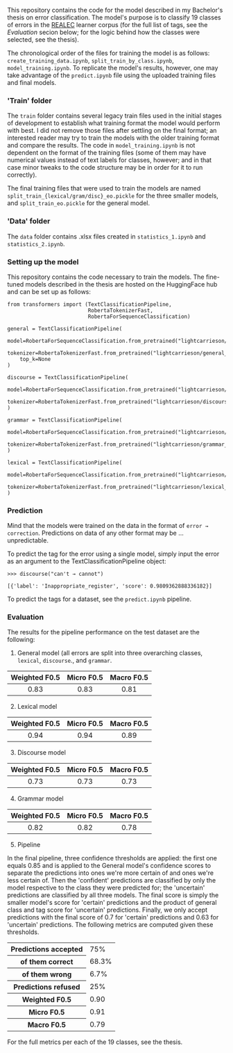 This repository contains the code for the model described in my Bachelor's thesis on error classification. The model's purpose is to classify 19 classes of errors in the [REALEC](https://realec.org/index.xhtml#/) learner corpus (for the full list of tags, see the _Evaluation_ secion below; for the logic behind how the classes were selected, see the thesis).

The chronological order of the files for training the model is as follows: `create_training_data.ipynb`, `split_train_by_class.ipynb`, `model_training.ipynb`. To replicate the model's results, however, one may take advantage of the `predict.ipynb` file using the uploaded training files and final models.

### 'Train' folder
The `train` folder contains several legacy train files used in the initial stages of development to establish what training format the model would perform with best. I did not remove those files after settling on the final format; an interested reader may try to train the models with the older training format and compare the results. The code in `model_training.ipynb` is not dependent on the format of the training files (some of them may have numerical values instead of text labels for classes, however; and in that case minor tweaks to the code structure may be in order for it to run correctly).

The final training files that were used to train the models are named `split_train_{lexical/gram/disc}_eo.pickle` for the three smaller models, and `split_train_eo.pickle` for the general model.

### 'Data' folder
The `data` folder contains .xlsx files created in `statistics_1.ipynb` and `statistics_2.ipynb`.

### Setting up the model
This repository contains the code necessary to train the models. The fine-tuned models described in the thesis are hosted on the HuggingFace hub and can be set up as follows:

```
from transformers import (TextClassificationPipeline,
                          RobertaTokenizerFast,
                          RobertaForSequenceClassification)

general = TextClassificationPipeline(
    model=RobertaForSequenceClassification.from_pretrained("lightcarrieson/general_model"),
    tokenizer=RobertaTokenizerFast.from_pretrained("lightcarrieson/general_model"),
    top_k=None
)

discourse = TextClassificationPipeline(
    model=RobertaForSequenceClassification.from_pretrained("lightcarrieson/discourse_model"),
    tokenizer=RobertaTokenizerFast.from_pretrained("lightcarrieson/discourse_model"),
)

grammar = TextClassificationPipeline(
    model=RobertaForSequenceClassification.from_pretrained("lightcarrieson/grammar_model"),
    tokenizer=RobertaTokenizerFast.from_pretrained("lightcarrieson/grammar_model"),
)

lexical = TextClassificationPipeline(
    model=RobertaForSequenceClassification.from_pretrained("lightcarrieson/lexical_model"),
    tokenizer=RobertaTokenizerFast.from_pretrained("lightcarrieson/lexical_model"),
)
```
### Prediction
Mind that the models were trained on the data in the format of `error → correction`. Predictions on data of any other format may be ... unpredictable.

To predict the tag for the error using a single model, simply input the error as an argument to the TextClassificationPipeline object:

```
>>> discourse("can't → cannot")

[{'label': 'Inappropriate_register', 'score': 0.9809362888336182}]
```
To predict the tags for a dataset, see the `predict.ipynb` pipeline.

### Evaluation

The results for the pipeline performance on the test dataset are the following:

1. General model (all errors are split into three overarching classes, `lexical`, `discourse`., and `grammar`.

| Weighted F0.5 | Micro F0.5 | Macro F0.5 | 
| :---: | :---: | :---: |
| 0.83 | 0.83 | 0.81 |

2. Lexical model

| Weighted F0.5 | Micro F0.5 | Macro F0.5 | 
| :---: | :---: | :---: |
| 0.94 | 0.94 | 0.89 |

3. Discourse model

| Weighted F0.5 | Micro F0.5 | Macro F0.5 | 
| :---: | :---: | :---: |
| 0.73 | 0.73 | 0.73 |

4. Grammar model

| Weighted F0.5 | Micro F0.5 | Macro F0.5 | 
| :---: | :---: | :---: |
| 0.82 | 0.82 | 0.78 |

5. Pipeline

In the final pipeline, three confidence thresholds are applied: the first one equals 0.85 and is applied to the General model's confidence scores to separate the predictions into ones we're more certain of and ones we're less certain of. Then the 'confident' predictions are classified by only the model respective to the class they were predicted for; the 'uncertain' predictions are classified by all three models. The final score is simply the smaller model's score for 'certain' predictions and the product of general class and tag score for 'uncertain' predictions. Finally, we only accept predictions with the final score of 0.7 for 'certain' predictions and 0.63 for 'uncertain' predictions. The following metrics are computed given these thresholds.


<table>
  <tr>
    <th>Predictions accepted</th>
    <td> 75% </td>
  </tr>
  <tr>
    <th>of them correct</th>
    <td>68.3%</td>
  </tr>
  <tr>
    <th>of them wrong</th>
    <td>6.7%</td>
  </tr>
  <tr>
    <th> Predictions refused </th>
    <td> 25% </td>
  </tr>
  <tr>
    <th>Weighted F0.5</th>
    <td>0.90</td>
  </tr>
  <tr>
    <th>Micro F0.5</th>
    <td>0.91</td>
  </tr>
  <tr>
    <th>Macro F0.5</th>
    <td>0.79</td>
  </tr>
</table>

For the full metrics per each of the 19 classes, see the thesis.
